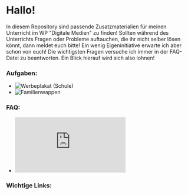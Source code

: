 Hallo!
====

In diesem Repository sind passende Zusatzmaterialien für meinen Unterricht im WP "Digitale Medien" zu finden! Sollten während des Unterrichts Fragen oder Probleme auftauchen, die ihr nicht selber lösen könnt, dann meldet euch bitte! Ein wenig Eigeninitiative erwarte ich aber schon von euch! Die wichtigsten Fragen versuche ich immer in der FAQ-Datei zu beantworten. Ein Blick hierauf wird sich also lohnen!


### Aufgaben:
* ![Werbeplakat (Schule)](https://github.com/cartz/schule/tree/master/Werbeplakat%20(Schule))
* ![Familienwappen](https://github.com/cartz/schule/tree/master/Familienwappen)


### FAQ:
* ![Link zum FAQ](https://github.com/cartz/schule/blob/master/faq.md)


### Wichtige Links: